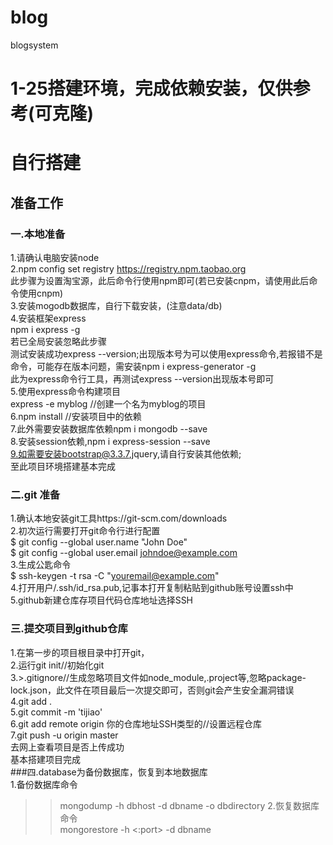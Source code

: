 # blog  
blogsystem  
# 1-25搭建环境，完成依赖安装，仅供参考(可克隆)  
# 自行搭建  
## 准备工作  
### 一.本地准备  
1.请确认电脑安装node  
2.npm config set registry https://registry.npm.taobao.org  
此步骤为设置淘宝源，此后命令行使用npm即可(若已安装cnpm，请使用此后命令使用cnpm)  
3.安装mogodb数据库，自行下载安装，(注意data/db)  
4.安装框架express  
npm i express -g  
若已全局安装忽略此步骤  
测试安装成功express --version;出现版本号为可以使用express命令,若报错不是命令，可能存在版本问题，需安装npm i express-generator -g  
此为express命令行工具，再测试express --version出现版本号即可  
5.使用express命令构建项目  
express -e myblog //创建一个名为myblog的项目  
6.npm install //安装项目中的依赖  
7.此外需要安装数据库依赖npm i mongodb --save  
8.安装session依赖,npm i express-session --save  
9.如需要安装bootstrap@3.3.7,jquery,请自行安装其他依赖;  
至此项目环境搭建基本完成  
### 二.git 准备  
1.确认本地安装git工具https://git-scm.com/downloads  
2.初次运行需要打开git命令行进行配置  
$ git config --global user.name "John Doe"  
$ git config --global user.email johndoe@example.com  
3.生成公匙命令  
$ ssh-keygen -t rsa -C "youremail@example.com"  
4.打开用户/.ssh/id_rsa.pub,记事本打开复制粘贴到github账号设置ssh中  
5.github新建仓库存项目代码仓库地址选择SSH  
### 三.提交项目到github仓库  
1.在第一步的项目根目录中打开git，  
2.运行git init//初始化git  
3.>.gitignore//生成忽略项目文件如node_module,.project等,忽略package-lock.json，此文件在项目最后一次提交即可，否则git会产生安全漏洞错误  
4.git add .  
5.git commit -m 'tijiao'  
6.git add remote origin 你的仓库地址SSH类型的//设置远程仓库  
7.git push -u origin master  
去网上查看项目是否上传成功  
基本搭建项目完成  
###四.database为备份数据库，恢复到本地数据库  
1.备份数据库命令  
>>mongodump -h dbhost -d dbname -o dbdirectory
2.恢复数据库命令  
>>mongorestore -h <hostname><:port> -d dbname <path>
